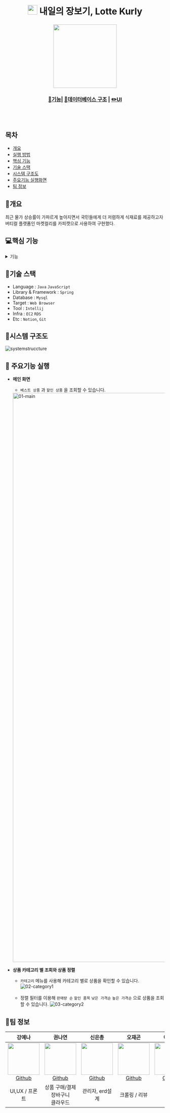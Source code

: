 <h1 align='center'> <img src='https://user-images.githubusercontent.com/21255149/180385609-b0ff770e-470c-4734-bf8c-b0952268b279.png' style='width: 30px; height: 30px;'>&nbsp;내일의 장보기, Lotte Kurly</h1>
<div align='center'>
  <h3></h3>
  <img src='https://user-images.githubusercontent.com/21255149/180385615-741a8077-97fc-46e4-8662-ba29513f2ee7.png' style='width: 200px;'><br/>
  <h3><a href="https://ecshin.notion.site/b90348bc2cc7477682686093e03fc2ef">📘기능</a>| <a href="[https://www.notion.so/ecshin/dc03002ea964433da73578cf9a4cebde](https://ecshin.notion.site/dc03002ea964433da73578cf9a4cebde)">📑데이터베이스 구조</a> | <a href="https://www.figma.com/file/NRqHTD39KUEqH5hZrN9Kkl/LOTTE-Kerly?node-id=0%3A1">✏️UI</a></h3>
</div>
<br/><br/>

## 목차
- [개요](https://github.com/nscv/lotte-kurly#-개요)
- [실행 방법](https://github.com/nscv/lotte-kurly#-실행-방법)
- [핵심 기능](https://github.com/nscv/lotte-kurly#-핵심-기능)
- [기술 스택](https://github.com/nscv/lotte-kurly#-기술-스택)
- [시스템 구조도](https://github.com/nscv/lotte-kurly#-시스템-구조도)
- [주요기능 실행화면](https://github.com/nscv/lotte-kurly#-주요기능-실행화면)
- [팀 정보](https://github.com/nscv/lotte-kurly#-팀-정보)

## 🚩개요
최근 물가 상승률이 가파르게 높아지면서 국민들에게 더 저렴하게 식재료를 제공하고자 버티컬 플랫폼인 마켓컬리를 카피캣으로 사용하여 구현했다.

## 💻핵심 기능
<details>
<summary> 기능</summary>

### 상품
- 상품 정렬(판매 많은 순, 리뷰 많은 순, 가격 내림차순/오름차순, 카테고리)
- 페이징
- 상품 정보 제공

### 유저
- 아이디 중복
- 비밀번호 처리
- 카카오 소셜 로그인
- 마이페이지 
- 유저 정보 수정

#### 주문
- 상품 장바구니에 담기

#### 결제
- 상품 결제
 - 포인트 적립
 
#### 리뷰
- 리뷰 작성
- 리뷰 수정
- 리뷰 삭제
- 리뷰 확인

#### 관리자
- 상품 등록
- 카테고리 별 판매 현황
- 회원정보를 활용한 구매 통계
- 매출 현황 확인
- 상품 재고 수정

#### 최근 본 상품
- 최근에 본 상품 리스트

#### 크롤링
- 상품 정보 크롤링

</details>

## 🔧기술 스택
 - Language : `Java` `JavaScript`
 - Library & Framework : `Spring`
 - Database : `Mysql`
 - Target : `Web Browser`
 - Tool : `Intellij`
 - Infra : `EC2` `RDS`
 - Etc : `Notion`, `Git`

## 📐시스템 구조도

![systemstruccture](https://user-images.githubusercontent.com/58438267/180413144-8b1182a0-25c8-4a73-a9b2-ba63b8048710.png)

## 🎇 주요기능 실행 

* **메인 화면**
  * `베스트 상품` 과 `할인 상품` 을 조회할 수 있습니다.
  <img width="1792" alt="01-main" src="https://user-images.githubusercontent.com/43202607/180709370-20004c46-ab04-4044-9be7-c9ae23959e64.png">

* **상품 카테고리 별 조회와 상품 정렬**
  * `카테고리` 메뉴를 사용해 카테고리 별로 상품을 확인할 수 있습니다.
  ![02-category1](https://user-images.githubusercontent.com/43202607/180710204-19232afe-3b60-417d-a886-70e563356b0c.png)
  
  <br>
  
  * 정렬 필터를 이용해 `판매량 순` `할인 품목` `낮은 가격순` `높은 가격순` 으로 상품을 조회할 수 있습니다.
  ![03-category2](https://user-images.githubusercontent.com/43202607/180710239-daf95005-06cb-4415-9b46-13eb6073d657.png)
  

## 🌄팀 정보
|  강예나  |  권나연  |  신은총  |  오재곤 | 이석원  |  최형준  |
| :----------: |  :--------:  |  :---------: |  :---------: | :---------: | :---------: |
| [<img src="https://user-images.githubusercontent.com/62419355/178489222-02bfae9d-d535-4186-ae6c-737e6bfc86ad.png" width="100px" height="100px"><br/>Github](https://github.com/KangYena)| [<img src="https://user-images.githubusercontent.com/21255149/180390053-c286705b-6ddb-4ba1-8777-f3b645cb72c6.png" width="100px" height="100px"><br/>Github](https://github.com/hellonayeon) | [<img src="https://user-images.githubusercontent.com/21255149/178379443-7ead27aa-ec24-4e15-8935-750b1cafa08c.jpg" width="100px" height="100px"><br/>Github](https://github.com/chd830) | [<img src="https://user-images.githubusercontent.com/21255149/180393004-2220f426-35c8-42e6-8492-6f75c5916879.jpg" width="100px" height="100px"><br/>Github](https://github.com/gon-pick)| [<img src="https://user-images.githubusercontent.com/21255149/180430654-6be52b0d-9453-42e7-9d0c-32770969a966.jpg" width="100px" height="100px"><br/>Github](https://github.com/clalsw) | [<img src="https://user-images.githubusercontent.com/21255149/180430646-fd162fef-602d-4919-9a0c-7bd66ef6f236.jpg" width="100px" height="100px"><br/>Github](https://github.com/choihyeongjun) |
| UI,UX / 프론트 | 상품 구매/결제<br/> 장바구니 <br/> 클라우드 | 관리자, erd설계 | 크롤링 / 리뷰 | 유저 | 상품 |

